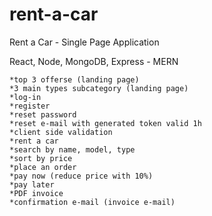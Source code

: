 # rent-a-car
 Rent a Car - Single Page Application

 React, Node, MongoDB, Express - MERN

	*top 3 offerse (landing page)
	*3 main types subcategory (landing page)
	*log-in
	*register
	*reset password
	*reset e-mail with generated token valid 1h
	*client side validation
	*rent a car 
	*search by name, model, type
	*sort by price
	*place an order
	*pay now (reduce price with 10%)
	*pay later
	*PDF invoice
	*confirmation e-mail (invoice e-mail)
